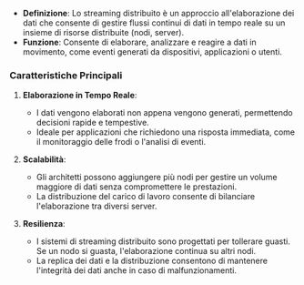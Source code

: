 - **Definizione**: Lo streaming distribuito è un approccio all'elaborazione dei dati che consente di gestire flussi continui di dati in tempo reale su un insieme di risorse distribuite (nodi, server).
- **Funzione**: Consente di elaborare, analizzare e reagire a dati in movimento, come eventi generati da dispositivi, applicazioni o utenti.
### **Caratteristiche Principali**

1. **Elaborazione in Tempo Reale**:
    
    - I dati vengono elaborati non appena vengono generati, permettendo decisioni rapide e tempestive.
    - Ideale per applicazioni che richiedono una risposta immediata, come il monitoraggio delle frodi o l'analisi di eventi.
2. **Scalabilità**:
    
    - Gli architetti possono aggiungere più nodi per gestire un volume maggiore di dati senza compromettere le prestazioni.
    - La distribuzione del carico di lavoro consente di bilanciare l'elaborazione tra diversi server.
3. **Resilienza**:
    
    - I sistemi di streaming distribuito sono progettati per tollerare guasti. Se un nodo si guasta, l'elaborazione continua su altri nodi.
    - La replica dei dati e la distribuzione consentono di mantenere l'integrità dei dati anche in caso di malfunzionamenti.

